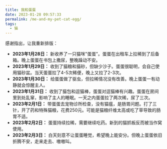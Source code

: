 ```yaml
---
title: 我和蛋蛋
date: 2023-01-28 09:57:33
permalink: /me-and-my-pet-cat-egg/
tags:
  - 猫
---
```



感谢指出，让我重新排版：

- **2023年1月28日：** 新收养了一只猫咪"蛋蛋"。蛋蛋在出租车上拉稀到了后备箱。晚上蛋蛋在书包上撒尿，整晚躁动不安。
- **2023年1月29日：** 收到了猫粮和猫砂，但缺少沙子。蛋蛋很聪明，会自己使用猫砂盆。当天蛋蛋拉了4-5次稀便，晚上又拉了2-3次。
- **2023年1月30日：** 给蛋蛋做了驱虫，但拉稀情况没有改善。晚上蛋蛋一有动静就会惊醒主人。
- **2023年1月31日：** 收到了猫包和逗猫棒，蛋蛋对逗猫棒有兴趣。蛋蛋在房间里到处乱窜，影响了主人的睡眠。一天之内蛋蛋拉了两次稀，尿了三次。
- **2023年2月1日：** 带蛋蛋去宠物诊所检查，没有猫瘟，是肠胃问题。打了三针，开了药和特殊猫粮，花费250元。可能是猫粮纤维太高或吃了草导致的肠胃不适。
- **2023年2月2日：** 蛋蛋持续拉稀，需要继续吃药。新到的猫抓板反而被当作窝使用。
- **2023年2月3日：** 白天刻意不让蛋蛋睡觉，希望晚上能安分。但晚上蛋蛋依旧折腾不安，走来走去、嗷嗷叫。
